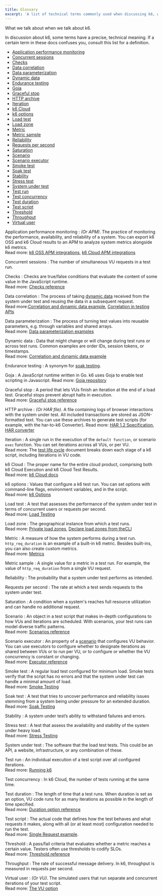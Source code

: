 ```yaml
---
title: Glossary
excerpt: 'A list of technical terms commonly used when discussing k6, with definitions.'
---
```


What we talk about when we talk about k6.

In discussion about k6, some terms have a precise, technical meaning.
If a certain term in these docs confuses you, consult this list for a definition.

<Glossary>

- [Application performance monitoring](#application-performance-monitoring)
- [Concurrent sessions](#concurrent-sessions)
- [Checks](#checks)
- [Data correlation](#data-correlation)
- [Data parameterization](#data-parameterization)
- [Dynamic data](#dynamic-data)
- [Endurance testing](#endurance-testing)
- [Goja](#goja)
- [Graceful stop](#graceful-stop)
- [HTTP archive](#http-archive)
- [Iteration](#iteration)
- [k6 Cloud](#k6-cloud)
- [k6 options](#k6-options)
- [Load test](#load-test)
- [Load zone](#load-zone)
- [Metric](#metric)
- [Metric sample](#metric-sample)
- [Reliability](#reliability)
- [Requests per second](#requests-per-second)
- [Saturation](#saturation)
- [Scenario](#scenario)
- [Scenario executor](#scenario-executor)
- [Smoke test](#smoke-test)
- [Soak test](#soak-test)
- [Stability](#stability)
- [Stress test](#stress-test)
- [System under test](#system-under-test)
- [Test run](#test-run)
- [Test concurrency](#test-concurrency)
- [Test duration](#test-duration)
- [Test script](#test-script)
- [Threshold](#threshold)
- [Throughput](#throughput)
- [Virtual user](#virtual-user)

</Glossary>

<DescriptionList>

Application performance monitoring
: *(Or APM)*. The practice of monitoring the performance, availability, and reliability of a system.
You can export k6 OSS and k6 Cloud results to an APM to analyze system metrics alongside k6 metrics.<br/>Read more: [k6 OSS APM integrations](/getting-started/results-output/#external-outputs), [k6 Cloud APM integrations](/cloud/integrations/cloud-apm/)

Concurrent sessions
: The number of simultaneous VU requests in a test run.

Checks
: Checks are true/false conditions that evaluate the content of some value in the JavaScript runtime.<br/> Read more: [Checks reference](/using-k6/checks)

Data correlation
: The process of taking [dynamic data](#dynamic-data) received from the system under test and reusing the data in a subsequent request.<br/> Read more:[Correlation and dynamic data example](/examples/correlation-and-dynamic-data/), [Correlation in testing APIs](/testing-guides/api-load-testing/#correlation-and-data-parameterization)

Data parameterization
: The process of turning test values into reusable parameters, e.g. through variables and shared arrays.<br/> Read more: [Data parameterization examples](/examples/data-parameterization/)

Dynamic data
: Data that might change or will change during test runs or across test runs. Common examples are order IDs, session tokens, or timestamps.<br/> Read more: [Correlation and dynamic data example](/examples/correlation-and-dynamic-data/)

Endurance testing
: A synonym for [soak testing](#soak-test).

Goja
: A JavaScript runtime written in Go. k6 uses Goja to enable test scripting in Javascript. Read more: [Goja repository](https://github.com/dop251/goja)

Graceful stop
: A period that lets VUs finish an iteration at the end of a load test. Graceful stops prevent abrupt halts in execution.<br/> Read more: [Graceful stop reference](/using-k6/scenarios/graceful-stop/)

HTTP archive
: *(Or HAR file)*. A file containing logs of browser interactions with the system under test. All included transactions are stored as JSON-formatted text. You can use these archives to generate test scripts (for example, with the har-to-k6 Converter). Read more: [HAR 1.2 Specification](http://www.softwareishard.com/blog/har-12-spec/), [HAR converter](/test-authoring/recording-a-session/har-converter/)

Iteration
: A single run in the execution of the `default function`, or scenario `exec` function.
You can set iterations across all VUs, or per VU.<br/> Read more: The [test life cycle](/using-k6/test-life-cycle/) document breaks down each stage of a k6 script, including iterations in VU code.

k6 Cloud
: The proper name for the entire cloud product, comprising both k6 Cloud Execution and k6 Cloud Test Results.<br/> Read more: [k6 Cloud docs](/cloud)

k6 options
: Values that configure a k6 test run. You can set options with command-line flags, environment variables, and in the script.<br/> Read more: [k6 Options](/using-k6/k6-options)

Load test
: A test that assesses the performance of the system under test in terms of concurrent users or requests per second.<br/> Read more: [Load Testing](/test-types/load-testing)

Load zone
: The geographical instance from which a test runs.<br/> Read more: [Private load zones](/cloud/cloud-faq/private-load-zones/), [Declare load zones from theCLI](/cloud/creating-and-running-a-test/cloud-tests-from-the-cli/#load-zones)

Metric
: A measure of how the system performs during a test run. `http_req_duration` is an example of a built-in k6 metric. Besides built-ins, you can also create custom metrics.<br/> Read more: [Metrics](/using-k6/metrics)

Metric sample
: A single value for a metric in a test run. For example, the value of `http_req_duration` from a single VU request.

Reliability
: The probability that a system under test performs as intended.

Requests per second
: The rate at which a test sends requests to the system under test.

Saturation
: A condition when a system's reaches full resource utilization and can handle no additional request.

Scenario
: An object in a test script that makes in-depth configurations to how VUs and iterations are scheduled. With scenarios, your test runs can model diverse traffic patterns.<br/> Read more: [Scenarios reference](/using-k6/scenarios)

Scenario executor
: An property of a [scenario](#scenario) that configures VU behavior. You can use executors to configure whether to designate iterations as shared between VUs or to run per VU, or to configure or whether the VU concurrency is constant or changing.<br/> Read more: [Executor reference](/using-k6/scenarios/executors/)

Smoke test
: A regular load test configured for minimum load. Smoke tests verify that the script has no errors and that the system under test can handle a minimal amount of load.<br/> Read more: [Smoke Testing](/test-types/smoke-testing)

Soak test
: A test that tries to uncover performance and reliability issues stemming from a system being under pressure for an extended duration.<br/> Read more: [Soak Testing](/test-types/soak-testing)

Stability
: A system under test’s ability to withstand failures and errors.

Stress test
: A test that assess the availability and stability of the system under heavy load.<br/> Read more: [Stress Testing](/test-types/stress-testing)

System under test
: The software that the load test tests. This could be an API, a website, infrastructure, or any combination of these.

Test run
: An individual execution of a test script over all configured iterations.<br/> Read more: [Running k6](/getting-started/running-k6)

Test concurrency
: In k6 Cloud, the number of tests running at the same time.

Test duration
: The length of time that a test runs. When duration is set as an option, VU code runs for as many iterations as possible in the length of time specified.<br/> Read more: [Duration option reference](/using-k6/k6-options/reference/#duration)

Test script
: The actual code that defines how the test behaves and what requests it makes, along with all (or at least most) configuration needed to run the test.<br/> Read more: [Single Request example](/examples/single-request).

Threshold
: A pass/fail criteria that evaluates whether a metric reaches a certain value. Testers often use thresholds to codify SLOs.<br/> Read more: [Threshold reference](k6.io/docs/using-k6/thresholds)

Throughput
: The rate of successful message delivery. In k6, throughput is measured in requests per second.

Virtual user
: *(Or VU)*. The simulated users that run separate and concurrent iterations of your test script.<br/> Read more: [The VU option](/using-k6/k6-options/reference#vus)

</DescriptionList>
